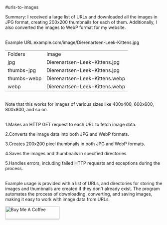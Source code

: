 #urls-to-images

Summary: I received a large list of URLs and downloaded all the images in JPG format, creating 200x200 thumbnails for each of them. 
Additionally, I also converted the images to WebP format for my website. 

<br>
Example URL:example.com/image/Dierenartsen-Leek-Kittens.jpg

<table>
<tr><td>Folders</td><td>Image</td></tr>
<tr><td>jpg</td><td>Dierenartsen-Leek-Kittens.jpg</td></tr>
<tr><td>thumbs-jpg</td><td>Dierenartsen-Leek-Kittens.jpg</td></tr>
<tr><td>thumbs-webp</td><td>Dierenartsen-Leek-Kittens.webp</td></tr>
<tr><td>webp</td><td>Dierenartsen-Leek-Kittens.webp</td></tr>
</table>

<br>
Note that this works for images of various sizes like 400x400, 600x600, 800x800, and so on.<br><br>


1.Makes an HTTP GET request to each URL to fetch image data.<br>

2.Converts the image data into both JPG and WebP formats.<br>

3.Creates 200x200 pixel thumbnails in both JPG and WebP formats.<br>

4.Saves the images and thumbnails in specified directories.<br>

5.Handles errors, including failed HTTP requests and exceptions during the process.<br><br>

Example usage is provided with a list of URLs, and directories for storing the images and thumbnails are created if they don't already exist. The program automates the process of downloading, converting, and saving images, making it easy to work with image data from URLs.<br>

<a href="https://www.buymeacoffee.com/Eyonic" target="_blank"><img src="https://www.buymeacoffee.com/assets/img/custom_images/orange_img.png" alt="Buy Me A Coffee" style="height: 41px !important;width: 174px !important;box-shadow: 0px 3px 2px 0px rgba(190, 190, 190, 0.5) !important;-webkit-box-shadow: 0px 3px 2px 0px rgba(190, 190, 190, 0.5) !important;" ></a>